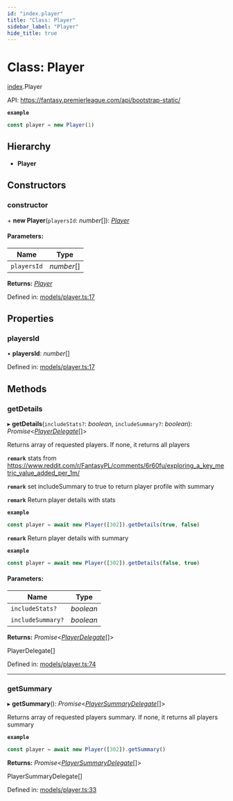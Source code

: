 ```yaml
---
id: "index.player"
title: "Class: Player"
sidebar_label: "Player"
hide_title: true
---
```


# Class: Player

[index](../modules/index.md).Player

API: https://fantasy.premierleague.com/api/bootstrap-static/

**`example`** 
```js
const player = new Player(1)
```

## Hierarchy

* **Player**

## Constructors

### constructor

\+ **new Player**(`playersId`: *number*[]): [*Player*](index.player.md)

#### Parameters:

Name | Type |
------ | ------ |
`playersId` | *number*[] |

**Returns:** [*Player*](index.player.md)

Defined in: [models/player.ts:17](https://github.com/wamburu/fpl-ts/blob/3b599ec/src/models/player.ts#L17)

## Properties

### playersId

• **playersId**: *number*[]

Defined in: [models/player.ts:17](https://github.com/wamburu/fpl-ts/blob/3b599ec/src/models/player.ts#L17)

## Methods

### getDetails

▸ **getDetails**(`includeStats?`: *boolean*, `includeSummary?`: *boolean*): *Promise*<[*PlayerDelegate*](../modules/types.md#playerdelegate)[]\>

Returns array of requested players. If none, it returns all players

**`remark`** stats from https://www.reddit.com/r/FantasyPL/comments/6r60fu/exploring_a_key_metric_value_added_per_1m/

**`remark`** set includeSummary to true to return player profile with summary

**`remark`** Return player details with stats

**`example`** 
```js
const player = await new Player([302]).getDetails(true, false)
```

**`remark`** Return player details with summary

**`example`** 
```js
const player = await new Player([302]).getDetails(false, true)
```

#### Parameters:

Name | Type |
------ | ------ |
`includeStats?` | *boolean* |
`includeSummary?` | *boolean* |

**Returns:** *Promise*<[*PlayerDelegate*](../modules/types.md#playerdelegate)[]\>

PlayerDelegate[]

Defined in: [models/player.ts:74](https://github.com/wamburu/fpl-ts/blob/3b599ec/src/models/player.ts#L74)

___

### getSummary

▸ **getSummary**(): *Promise*<[*PlayerSummaryDelegate*](../modules/types.md#playersummarydelegate)[]\>

Returns array of requested players summary. If none, it returns all players summary

**`example`** 
```js
const player = await new Player([302]).getSummary()
```

**Returns:** *Promise*<[*PlayerSummaryDelegate*](../modules/types.md#playersummarydelegate)[]\>

PlayerSummaryDelegate[]

Defined in: [models/player.ts:33](https://github.com/wamburu/fpl-ts/blob/3b599ec/src/models/player.ts#L33)
